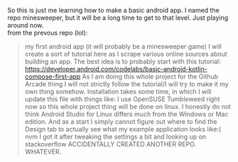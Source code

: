So this is just me learning how to make a basic android app. I named the repo minesweeper, but it will be a long time to get to that level. Just playing around now. <br>
from the prevous repo (lol):
>my first android app (it will probably be a minesweeper game) I will create a sort of tutorial here as I scrape various online sources about building an app.
The best idea is to probably start with this tutorial: https://developer.android.com/codelabs/basic-android-kotlin-compose-first-app
As I am doing this whole project for the Github Arcade thing I will not strictly follow the tutorial/I will try to make it my own thing somehow.
Installation takes some time, in which I will update this file with things like: I use OpenSUSE Tumbleweed right now so this whole project thing will be done on linux. I honestly do not think Android Studio for Linux differs much from the Windows or Mac edition.
And as a start I simply cannot figure out where to find the Design tab to actually see what my example application looks like:( nvm I got it after tweaking the settings a bit and looking up on stackoverflow ACCIDENTALLY CREATED ANOTHER REPO. WHATEVER.

